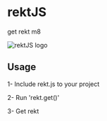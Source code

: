 # rektJS
get rekt m8

![rektJS logo](http://rekt.daniguardiola.me/sunglasses.png)

## Usage

1- Include rekt.js to your project

2- Run 'rekt.get()'

3- Get rekt
